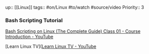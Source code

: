 up:: [[Linux]]
tags:: #on/Linux #to/watch #source/video 
Priority:: 3

### Bash Scripting Tutorial

[Bash Scripting on Linux (The Complete Guide) Class 01 - Course Introduction - YouTube](https://www.youtube.com/watch?v=2733cRPudvI)

[Learn Linux TV]([Learn Linux TV - YouTube](https://www.youtube.com/@LearnLinuxTV)

